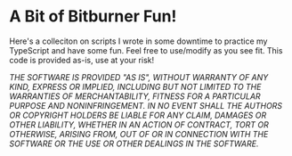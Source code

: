 # A Bit of Bitburner Fun!
Here's a colleciton on scripts I wrote in some downtime to practice my TypeScript and have some fun. Feel free to use/modify as you see fit.
This code is provided as-is, use at your risk!

*THE SOFTWARE IS PROVIDED "AS IS", WITHOUT WARRANTY OF ANY KIND,
EXPRESS OR IMPLIED, INCLUDING BUT NOT LIMITED TO THE WARRANTIES OF
MERCHANTABILITY, FITNESS FOR A PARTICULAR PURPOSE AND
NONINFRINGEMENT. IN NO EVENT SHALL THE AUTHORS OR COPYRIGHT HOLDERS BE
LIABLE FOR ANY CLAIM, DAMAGES OR OTHER LIABILITY, WHETHER IN AN ACTION
OF CONTRACT, TORT OR OTHERWISE, ARISING FROM, OUT OF OR IN CONNECTION
WITH THE SOFTWARE OR THE USE OR OTHER DEALINGS IN THE SOFTWARE.*